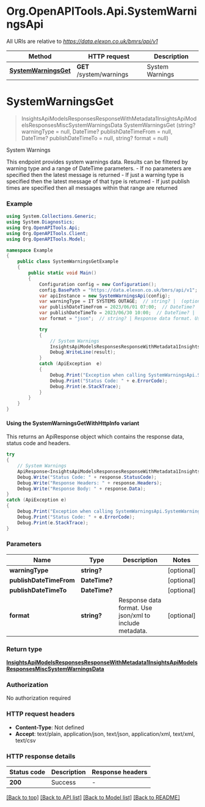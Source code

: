 # Org.OpenAPITools.Api.SystemWarningsApi

All URIs are relative to *https://data.elexon.co.uk/bmrs/api/v1*

| Method | HTTP request | Description |
|--------|--------------|-------------|
| [**SystemWarningsGet**](SystemWarningsApi.md#systemwarningsget) | **GET** /system/warnings | System Warnings |

<a id="systemwarningsget"></a>
# **SystemWarningsGet**
> InsightsApiModelsResponsesResponseWithMetadata1InsightsApiModelsResponsesMiscSystemWarningsData SystemWarningsGet (string? warningType = null, DateTime? publishDateTimeFrom = null, DateTime? publishDateTimeTo = null, string? format = null)

System Warnings

This endpoint provides system warnings data. Results can be filtered by warning type and a range of DateTime parameters.  - If no parameters are specified then the latest message is returned  - If just a warning type is specified then the latest message of that type is returned  - If just publish times are specified then all messages within that range are returned

### Example
```csharp
using System.Collections.Generic;
using System.Diagnostics;
using Org.OpenAPITools.Api;
using Org.OpenAPITools.Client;
using Org.OpenAPITools.Model;

namespace Example
{
    public class SystemWarningsGetExample
    {
        public static void Main()
        {
            Configuration config = new Configuration();
            config.BasePath = "https://data.elexon.co.uk/bmrs/api/v1";
            var apiInstance = new SystemWarningsApi(config);
            var warningType = IT SYSTEMS OUTAGE;  // string? |  (optional) 
            var publishDateTimeFrom = 2023/06/01 07:00;  // DateTime? |  (optional) 
            var publishDateTimeTo = 2023/06/30 10:00;  // DateTime? |  (optional) 
            var format = "json";  // string? | Response data format. Use json/xml to include metadata. (optional) 

            try
            {
                // System Warnings
                InsightsApiModelsResponsesResponseWithMetadata1InsightsApiModelsResponsesMiscSystemWarningsData result = apiInstance.SystemWarningsGet(warningType, publishDateTimeFrom, publishDateTimeTo, format);
                Debug.WriteLine(result);
            }
            catch (ApiException  e)
            {
                Debug.Print("Exception when calling SystemWarningsApi.SystemWarningsGet: " + e.Message);
                Debug.Print("Status Code: " + e.ErrorCode);
                Debug.Print(e.StackTrace);
            }
        }
    }
}
```

#### Using the SystemWarningsGetWithHttpInfo variant
This returns an ApiResponse object which contains the response data, status code and headers.

```csharp
try
{
    // System Warnings
    ApiResponse<InsightsApiModelsResponsesResponseWithMetadata1InsightsApiModelsResponsesMiscSystemWarningsData> response = apiInstance.SystemWarningsGetWithHttpInfo(warningType, publishDateTimeFrom, publishDateTimeTo, format);
    Debug.Write("Status Code: " + response.StatusCode);
    Debug.Write("Response Headers: " + response.Headers);
    Debug.Write("Response Body: " + response.Data);
}
catch (ApiException e)
{
    Debug.Print("Exception when calling SystemWarningsApi.SystemWarningsGetWithHttpInfo: " + e.Message);
    Debug.Print("Status Code: " + e.ErrorCode);
    Debug.Print(e.StackTrace);
}
```

### Parameters

| Name | Type | Description | Notes |
|------|------|-------------|-------|
| **warningType** | **string?** |  | [optional]  |
| **publishDateTimeFrom** | **DateTime?** |  | [optional]  |
| **publishDateTimeTo** | **DateTime?** |  | [optional]  |
| **format** | **string?** | Response data format. Use json/xml to include metadata. | [optional]  |

### Return type

[**InsightsApiModelsResponsesResponseWithMetadata1InsightsApiModelsResponsesMiscSystemWarningsData**](InsightsApiModelsResponsesResponseWithMetadata1InsightsApiModelsResponsesMiscSystemWarningsData.md)

### Authorization

No authorization required

### HTTP request headers

 - **Content-Type**: Not defined
 - **Accept**: text/plain, application/json, text/json, application/xml, text/xml, text/csv


### HTTP response details
| Status code | Description | Response headers |
|-------------|-------------|------------------|
| **200** | Success |  -  |

[[Back to top]](#) [[Back to API list]](../README.md#documentation-for-api-endpoints) [[Back to Model list]](../README.md#documentation-for-models) [[Back to README]](../README.md)

